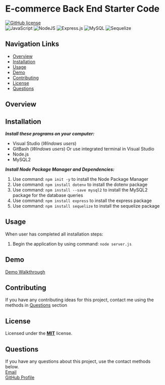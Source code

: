 # E-commerce Back End Starter Code
[![GitHub license](https://img.shields.io/badge/License-MIT-limegreen.svg)](https://opensource.org/licenses/MIT)<br>
![JavaScript](https://img.shields.io/badge/javascript-%23323330.svg?style=for-the-badge&logo=javascript&logoColor=%23F7DF1E)
![NodeJS](https://img.shields.io/badge/node.js-6DA55F?style=for-the-badge&logo=node.js&logoColor=white)
![Express.js](https://img.shields.io/badge/express.js-%23404d59.svg?style=for-the-badge&logo=express&logoColor=%2361DAFB)
![MySQL](https://img.shields.io/badge/mysql-%2300f.svg?style=for-the-badge&logo=mysql&logoColor=white)
![Sequelize](https://img.shields.io/badge/Sequelize-52B0E7?style=for-the-badge&logo=Sequelize&logoColor=white)

## Navigation Links
+ [Overview](#overview)
+ [Installation](#installation)
+ [Usage](#usage)
+ [Demo](#demo)
+ [Contributing](#contributing)
+ [License](#license)
+ [Questions](#questions)

## Overview


## Installation
***Install these programs on your computer:***
+ Visual Studio (*Windows users*)<br>
+ GitBash (*Windows users*) Or use integrated terminal in Visual Studio<br> 
+ Node.js<br>
+ MySQL2<br>

***Install Node Package Manager and Dependencies:***<br>
1. Use command: `npm init -y` to install the Node Package Manager<br> 
2. Use command: `npm install dotenv` to install the dotenv package<br>
3. Use command: `npm install --save mysql2` to install the MySQL2 package for the database queries<br>
4. Use command: `npm install express` to install the express package<br>
5. Use command: `npm install sequelize` to install the sequelize package<br>

## Usage
When user has completed all installation steps:<br> 
1. Begin the application by using command: `node server.js`<br> 

## Demo
[Demo Walkthrough]()<br>

## Contributing
If you have any contributing ideas for this project, contact me using the methods in [Questions](#questions) section

## License
Licensed under the <a href="https://github.com/techmack92/e-commerce-backend/blob/main/LICENSE"> **MIT**</a> license.

## Questions
If you have any questions about this project, use the contact methods below.<br>
[Email](mailto:mldixon9750@gmail.com)<br>
[GitHub Profile](https://github.com/techmack92) 